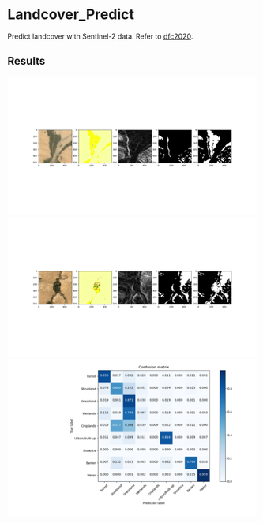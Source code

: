# Landcover_Predict
Predict landcover with Sentinel-2 data. Refer to [dfc2020](https://github.com/lukasliebel/dfc2020_baseline).

## Results
![](img/Figure_111.png)
![](img/Figure_222.png)
![](img/Figure_1.png)